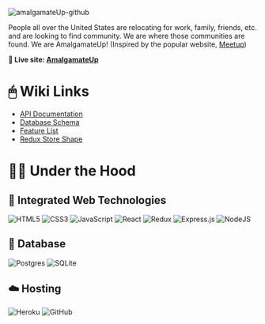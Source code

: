![amalgamateUp-github](https://user-images.githubusercontent.com/102837663/190950846-91c5ab41-4066-462b-aebe-016c8350ff0f.png)



People all over the United States are relocating for work, family, friends, etc. and are looking to find community. We are where those communities are found. We are AmalgamateUp! (Inspired by the popular website, [Meetup](https://www.meetup.com/))

**🚀 Live site: [AmalgamateUp](https://amalgamate-up.herokuapp.com/)**

# 🖱 Wiki Links
* [API Documentation](https://github.com/MacFlyOSX/amalgamateUp/wiki/API-Documentation)
* [Database Schema](https://github.com/MacFlyOSX/amalgamateUp/wiki/Database-Schema)
* [Feature List](https://github.com/MacFlyOSX/amalgamateUp/wiki/Feature-List)
* [Redux Store Shape](https://github.com/MacFlyOSX/amalgamateUp/wiki/Redux-Store-Shape)

# 🧑‍💻 Under the Hood

## 🤖 Integrated Web Technologies
![HTML5](https://img.shields.io/badge/html5-%23E34F26.svg?style=for-the-badge&logo=html5&logoColor=white)
![CSS3](https://img.shields.io/badge/css3-%231572B6.svg?style=for-the-badge&logo=css3&logoColor=white)
![JavaScript](https://img.shields.io/badge/javascript-%23323330.svg?style=for-the-badge&logo=javascript&logoColor=%23F7DF1E)
![React](https://img.shields.io/badge/react-%2320232a.svg?style=for-the-badge&logo=react&logoColor=%2361DAFB)
![Redux](https://img.shields.io/badge/redux-%23593d88.svg?style=for-the-badge&logo=redux&logoColor=white)
![Express.js](https://img.shields.io/badge/express.js-%23404d59.svg?style=for-the-badge&logo=express&logoColor=%2361DAFB)
![NodeJS](https://img.shields.io/badge/node.js-6DA55F?style=for-the-badge&logo=node.js&logoColor=white)

## 💾 Database
![Postgres](https://img.shields.io/badge/postgres-%23316192.svg?style=for-the-badge&logo=postgresql&logoColor=white) 
![SQLite](https://img.shields.io/badge/sqlite-%2307405e.svg?style=for-the-badge&logo=sqlite&logoColor=white)

## ☁️ Hosting
![Heroku](https://img.shields.io/badge/heroku-%23430098.svg?style=for-the-badge&logo=heroku&logoColor=white)
![GitHub](https://img.shields.io/badge/github-%23121011.svg?style=for-the-badge&logo=github&logoColor=white)
